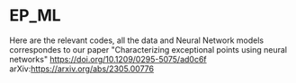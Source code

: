 # EP_ML
Here are the relevant codes, all the data and Neural Network models correspondes to our paper "Characterizing exceptional points using neural networks" 
https://doi.org/10.1209/0295-5075/ad0c6f   arXiv:https://arxiv.org/abs/2305.00776
